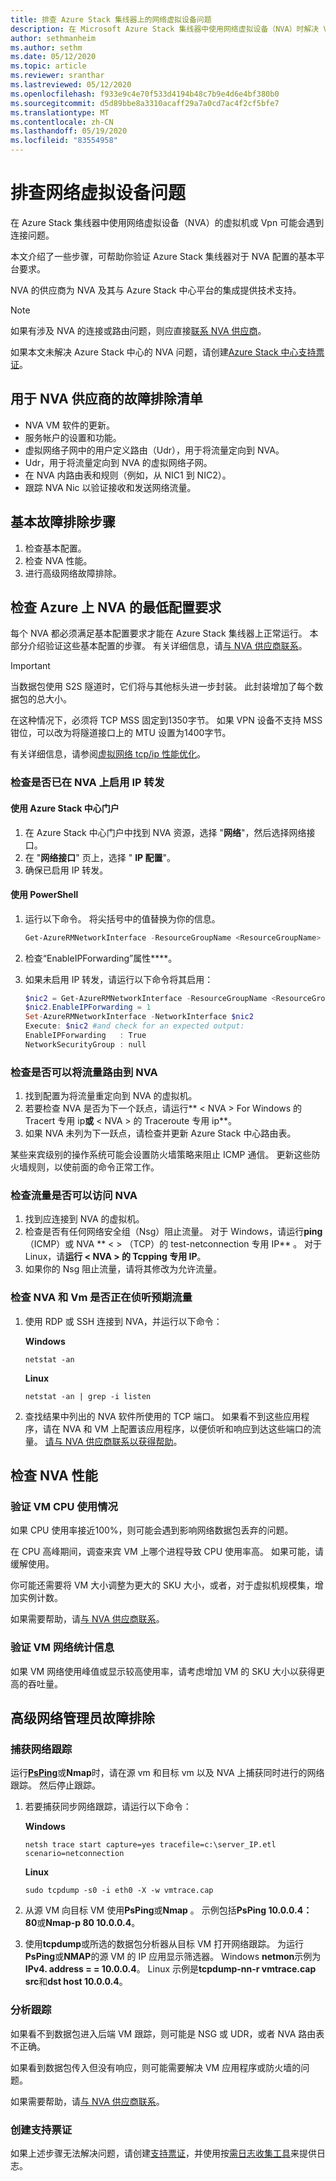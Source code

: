 ```yaml
---
title: 排查 Azure Stack 集线器上的网络虚拟设备问题
description: 在 Microsoft Azure Stack 集线器中使用网络虚拟设备（NVA）时解决 VM 或 VPN 连接问题。
author: sethmanheim
ms.author: sethm
ms.date: 05/12/2020
ms.topic: article
ms.reviewer: sranthar
ms.lastreviewed: 05/12/2020
ms.openlocfilehash: f933e9c4e70f533d4194b48c7b9e4d6e4bf380b0
ms.sourcegitcommit: d5d89bbe8a3310acaff29a7a0cd7ac4f2cf5bfe7
ms.translationtype: MT
ms.contentlocale: zh-CN
ms.lasthandoff: 05/19/2020
ms.locfileid: "83554958"
---
```

# <a name="troubleshoot-network-virtual-appliance-problems"></a>排查网络虚拟设备问题

在 Azure Stack 集线器中使用网络虚拟设备（NVA）的虚拟机或 Vpn 可能会遇到连接问题。

本文介绍了一些步骤，可帮助你验证 Azure Stack 集线器对于 NVA 配置的基本平台要求。

NVA 的供应商为 NVA 及其与 Azure Stack 中心平台的集成提供技术支持。

> [!NOTE]
> 如果有涉及 NVA 的连接或路由问题，则应直接[联系 NVA 供应商](https://support.microsoft.com/help/2984655/support-for-azure-market-place-for-virtual-machines)。

如果本文未解决 Azure Stack 中心的 NVA 问题，请创建[Azure Stack 中心支持票证](../operator/azure-stack-manage-basics.md#where-to-get-support)。

## <a name="checklist-for-troubleshooting-with-an-nva-vendor"></a>用于 NVA 供应商的故障排除清单

- NVA VM 软件的更新。
- 服务帐户的设置和功能。
- 虚拟网络子网中的用户定义路由（Udr），用于将流量定向到 NVA。
- Udr，用于将流量定向到 NVA 的虚拟网络子网。
- 在 NVA 内路由表和规则（例如，从 NIC1 到 NIC2）。
- 跟踪 NVA Nic 以验证接收和发送网络流量。

## <a name="basic-troubleshooting-steps"></a>基本故障排除步骤

1. 检查基本配置。
1. 检查 NVA 性能。
1. 进行高级网络故障排除。

## <a name="check-the-minimum-configuration-requirements-for-nvas-on-azure"></a>检查 Azure 上 NVA 的最低配置要求

每个 NVA 都必须满足基本配置要求才能在 Azure Stack 集线器上正常运行。 本部分介绍验证这些基本配置的步骤。 有关详细信息，请[与 NVA 供应商联系](https://support.microsoft.com/help/2984655/support-for-azure-market-place-for-virtual-machines)。

> [!IMPORTANT]
> 当数据包使用 S2S 隧道时，它们将与其他标头进一步封装。 此封装增加了每个数据包的总大小。
>
> 在这种情况下，必须将 TCP MSS 固定到1350字节。 如果 VPN 设备不支持 MSS 钳位，可以改为将隧道接口上的 MTU 设置为1400字节。
>
> 有关详细信息，请参阅[虚拟网络 tcp/ip 性能优化](/azure/virtual-network/virtual-network-tcpip-performance-tuning)。

### <a name="check-whether-ip-forwarding-is-enabled-on-the-nva"></a>检查是否已在 NVA 上启用 IP 转发

#### <a name="use-the-azure-stack-hub-portal"></a>使用 Azure Stack 中心门户

1. 在 Azure Stack 中心门户中找到 NVA 资源，选择 "**网络**"，然后选择网络接口。
1. 在 "**网络接口**" 页上，选择 " **IP 配置**"。
1. 确保已启用 IP 转发。

#### <a name="use-powershell"></a>使用 PowerShell

1. 运行以下命令。 将尖括号中的值替换为你的信息。

   ```powershell
   Get-AzureRMNetworkInterface -ResourceGroupName <ResourceGroupName> -Name <NIC name>
   ```

1. 检查“EnableIPForwarding”属性****。
1. 如果未启用 IP 转发，请运行以下命令将其启用：

   ```powershell
   $nic2 = Get-AzureRMNetworkInterface -ResourceGroupName <ResourceGroupName> -Name <NIC name>
   $nic2.EnableIPForwarding = 1
   Set-AzureRMNetworkInterface -NetworkInterface $nic2
   Execute: $nic2 #and check for an expected output:
   EnableIPForwarding   : True
   NetworkSecurityGroup : null
   ```

### <a name="check-whether-traffic-can-be-routed-to-the-nva"></a>检查是否可以将流量路由到 NVA

1. 找到配置为将流量重定向到 NVA 的虚拟机。
1. 若要检查 NVA 是否为下一个跃点，请运行** \< NVA \> For Windows 的 Tracert 专用 ip**或** \< NVA \> 的 Traceroute 专用 ip**。
1. 如果 NVA 未列为下一跃点，请检查并更新 Azure Stack 中心路由表。

某些来宾级别的操作系统可能会设置防火墙策略来阻止 ICMP 通信。 更新这些防火墙规则，以使前面的命令正常工作。

### <a name="check-whether-traffic-can-reach-the-nva"></a>检查流量是否可以访问 NVA

1. 找到应连接到 NVA 的虚拟机。
1. 检查是否有任何网络安全组（Nsg）阻止流量。 对于 Windows，请运行**ping** （ICMP）或 NVA ** \< \> （TCP）的 test-netconnection 专用 IP** 。 对于 Linux，请**运行 \< NVA \> 的 Tcpping 专用 IP**。
1. 如果你的 Nsg 阻止流量，请将其修改为允许流量。

### <a name="check-whether-the-nva-and-vms-are-listening-for-expected-traffic"></a>检查 NVA 和 Vm 是否正在侦听预期流量

1. 使用 RDP 或 SSH 连接到 NVA，并运行以下命令：

   **Windows**

   ```shell
   netstat -an
   ```

   **Linux**

   ```shell
   netstat -an | grep -i listen
   ```

1. 查找结果中列出的 NVA 软件所使用的 TCP 端口。 如果看不到这些应用程序，请在 NVA 和 VM 上配置该应用程序，以便侦听和响应到达这些端口的流量。 [请与 NVA 供应商联系以获得帮助](https://support.microsoft.com/help/2984655/support-for-azure-market-place-for-virtual-machines)。

## <a name="check-nva-performance"></a>检查 NVA 性能

### <a name="validate-vm-cpu-usage"></a>验证 VM CPU 使用情况

如果 CPU 使用率接近100%，则可能会遇到影响网络数据包丢弃的问题。

在 CPU 高峰期间，调查来宾 VM 上哪个进程导致 CPU 使用率高。 如果可能，请缓解使用。

你可能还需要将 VM 大小调整为更大的 SKU 大小，或者，对于虚拟机规模集，增加实例计数。

如果需要帮助，请[与 NVA 供应商联系](https://support.microsoft.com/help/2984655/support-for-azure-market-place-for-virtual-machines)。

### <a name="validate-vm-network-statistics"></a>验证 VM 网络统计信息

如果 VM 网络使用峰值或显示较高使用率，请考虑增加 VM 的 SKU 大小以获得更高的吞吐量。

## <a name="advanced-network-administrator-troubleshooting"></a>高级网络管理员故障排除

### <a name="capture-a-network-trace"></a>捕获网络跟踪

运行[**PsPing**](/sysinternals/downloads/psping)或**Nmap**时，请在源 vm 和目标 vm 以及 NVA 上捕获同时进行的网络跟踪。 然后停止跟踪。

1. 若要捕获同步网络跟踪，请运行以下命令：

   **Windows**

   ```shell
   netsh trace start capture=yes tracefile=c:\server_IP.etl scenario=netconnection
   ```

   **Linux**

   ```shell
   sudo tcpdump -s0 -i eth0 -X -w vmtrace.cap
   ```

2. 从源 VM 向目标 VM 使用**PsPing**或**Nmap** 。 示例包括**PsPing 10.0.0.4： 80**或**Nmap-p 80 10.0.0.4**。

3. 使用**tcpdump**或所选的数据包分析器从目标 VM 打开网络跟踪。 为运行**PsPing**或**NMAP**的源 VM 的 IP 应用显示筛选器。 Windows **netmon**示例为**IPv4. address = = 10.0.0.4**。 Linux 示例是**tcpdump-nn-r vmtrace.cap src**和**dst host 10.0.0.4**。

### <a name="analyze-traces"></a>分析跟踪

如果看不到数据包进入后端 VM 跟踪，则可能是 NSG 或 UDR，或者 NVA 路由表不正确。

如果看到数据包传入但没有响应，则可能需要解决 VM 应用程序或防火墙的问题。

如果需要帮助，请[与 NVA 供应商联系](https://support.microsoft.com/help/2984655/support-for-azure-market-place-for-virtual-machines)。

### <a name="create-a-support-ticket"></a>创建支持票证

如果上述步骤无法解决问题，请创建[支持票证](../operator/azure-stack-manage-basics.md#where-to-get-support)，并使用按[需日志收集工具](../operator/azure-stack-configure-on-demand-diagnostic-log-collection.md)来提供日志。
